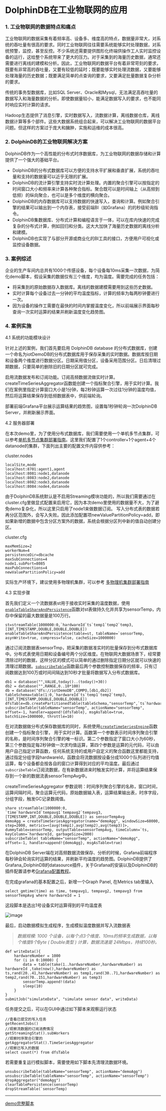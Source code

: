 # DolphinDB在工业物联网的应用

### 1. 工业物联网的数据特点和痛点

工业物联网的数据采集有着频率高、设备多、维度高的特点，数据量非常大，对系统的吞吐量有很高的要求。同时工业物联网往往需要系统能够实时处理数据，对系统预警，监控，甚至反控。不少系统还需要提供图形化终端供操作工人实时监控设备的运行，这给整个系统带来了更大的压力。对于采集到的海量历史数据，通常还需要进行离线的建模和分析。因此，工业物联网的数据平台有着非常苛刻的要求，既要有非常高的吞吐量，又要有较低的延时；既要能够实时处理流数据，又要能够处理海量的历史数据；既要满足简单的点查询的要求，又要满足批量数据复杂分析的要求。

传统的事务型数据库，比如SQL Server、Oracle和Mysql，无法满足高吞吐量的数据写入和海量数据的分析。即使数据量较小，能满足数据写入的要求，也不能同时响应实时计算的请求。

Hadoop生态提供了消息引擎，实时数据写入，流数据计算，离线数据仓库，离线数据计算等多个部件。这些大数据系统组合起来，可以解决工业物联网的数据平台问题。但这样的方案过于庞大和臃肿，实施和运维的成本很高。

### 2. DolphinDB的工业物联网解决方案

DolphinDB作为一个高性能的分布式时序数据库，为工业物联网的数据存储和计算提供了一个强大的基础平台。
* DolphinDB的分布式数据库可以方便的支持水平扩展和垂直扩展，系统的吞吐量和支持的数据量可以近乎无限的扩展。
* DolphinDB的流计算引擎支持实时流计算处理。内置的聚合引擎可以按指定的时间窗口大小和频率来计算各种聚合指标。聚合既可以是时间轴上（从高频到低频）的纵向聚合，也可以是多个维度的横向聚合。
* DolphinDB的内存数据库可以支持数据的快速写入，查询和计算。例如聚合引擎的结果可以输出到一个内存表，接受前端BI（如Grafana）的的秒级轮询指令。
* DolphinDB集数据库、分布式计算和编程语言于一体，可以在库内快速的完成复杂的分布式计算，例如回归和分类。这大大加快了海量历史数据的离线分析和建模。
* DolphinDB也实现了与部分开源或商业化的BI工具的接口，方便用户可视化或监控设备数据。


### 3. 案例综述

企业的生产车间内总共有1000个传感设备，每个设备每10ms采集一次数据，为简化demo脚本，假设采集的数据仅有三个维度，均为温度。需要完成的任务包括：
* 将采集到的原始数据存入数据库。离线的数据建模需要用到这些历史数据。
* 实时计算每个设备过去一分钟的平均温度指标，计算的频率为每两秒钟要进行一次。
* 因为设备的操作工需要在最快的时间内掌握温度变化，所以前端展示界面每秒查询一次实时运算的结果并刷新温度变化趋势图。


### 4. 案例实施

4.1 系统的功能模块设计
	
针对上述的案例，我们首先要启用 DolphinDB database 的分布式数据库，创建一个命名为iotDemoDB的分布式数据库用于保存采集的实时数据。数据库按日期和设备两个维度进行数据分区。日期采用值分区，设备采用范围分区。日后清理过期数据，只要简单的删除旧的日期分区就可完成。

启用流数据发布和订阅功能。订阅高频数据流做实时计算。createTimeSeriesAggregator函数能创建一个指标聚合引擎，用于实时计算。我们在案例里指定计算窗口大小是1分钟，每2秒钟运算一次过往1分钟的温度均值，然后将运算结果保存到低频数据表中，供前端轮询。

部署前端Grafana平台展示运算结果的趋势图，设置每1秒钟轮询一次DolphinDB Server，并刷新展示界面。

4.2 服务器部署

在本次demo里，为了使用分布式数据库，我们需要使用一个单机多节点集群，可以参考[单机多节点集群部署指南](./single_machine_cluster_deploy.md)。这里我们配置了1个controller+1个agent+4个datanode的集群，下面列出主要的配置文件内容供参考：

cluster.nodes
```
localSite,mode
localhost:8701:agent1,agent
localhost:8081:node1,datanode
localhost:8083:node2,datanode
localhost:8082:node3,datanode
localhost:8084:node4,datanode
```
由于DolphinDB系统默认是不启用Streaming模块功能的，所以我们需要通过在cluster.cfg里做显式配置来启用它，因为本次demo里使用的数据量不大，为了避免demo复杂化，所以这里只启用了node1来做数据订阅。 写入分布式表的数据若再分区范围外，会写入失败。因此添加配置项newValuePartitionPolicy=add，即如果新增的数据中包含分区方案外的数据，系统会根据分区列中新的值自动创建分区。

cluster.cfg
```
maxMemSize=2
workerNum=4
persistenceDir=dbcache
maxSubConnections=4
node1.subPort=8085
maxPubConnections=4
newValuePartitionPolicy=add
```
实际生产环境下，建议使用多物理机集群，可以参考 [多物理机集群部署指南](./multi_machine_cluster_deploy.md)

4.3 实现步骤

首先我们定义一个流数据表st用于接收实时采集的温度数据，使用[`enableTableShareAndPersistence`](https://www.dolphindb.cn/cn/help/FunctionsandCommands/CommandsReferences/e/enableTableShareAndPersistence.html)函数对st表做持久化并共享为sensorTemp，内存中保留的最大数据量是100万行。
```
st=streamTable(1000000:0,`hardwareId`ts`temp1`temp2`temp3,[INT,TIMESTAMP,DOUBLE,DOUBLE,DOUBLE])
enableTableShareAndPersistence(table=st, tableName=`sensorTemp, asynWrite=true, compress=false, cacheSize=1000000)

```
通过订阅流数据表sensorTmp，把采集的数据准实时的批量保存到分布式数据库中。分布式表使用日期和设备编号两个分区维度。在物联网大数据场景下，经常要清除过时的数据，这样分区的模式可以简单的通过删除指定日期分区就可以快速的清理过期数据。[`subscribeTable`](https://www.dolphindb.cn/cn/help/FunctionsandCommands/FunctionReferences/s/subscribeTable.html)函数最后两个参数控制数据保存的频率，只有订阅数据达到100万或时间间隔达到10秒才批量将数据写入分布式数据库。

```
db1 = database("",VALUE,today()..(today()+30))
db2 = database("",RANGE,0..10*100)
db = database("dfs://iotDemoDB",COMPO,[db1,db2])
tableSchema=table(1:0,`hardwareId`ts`temp1`temp2`temp3,[INT,TIMESTAMP,DOUBLE,DOUBLE,DOUBLE]) 
dfsTable=db.createPartitionedTable(tableSchema,"sensorTemp",`ts`hardwareId)
subscribeTable(tableName="sensorTemp", actionName="sensorTemp", offset=-1, handler=append!{dfsTable}, msgAsTable=true, batchSize=1000000, throttle=10)

```

在对流数据做分布式保存数据库的同时，系统使用[`createTimeSeriesEngine`](https://www.dolphindb.cn/cn/help/FunctionsandCommands/FunctionReferences/c/createTimeSeriesEngine.html)函数创建一个指标聚合引擎， 用于实时计算。函数第一个参数表示时间序列聚合引擎的名称，是时间序列聚合引擎的唯一标识。第二个参数指定了窗口大小为60秒，第三个参数指定每2秒钟做一次求均值运算，第四个参数是运算的元代码，可以由用户自己指定计算函数，任何系统支持的或用户自定义的聚合函数这里都能支持，通过指定分组字段hardwareId，函数会将流数据按设备分成1000个队列进行均值运算，每个设备都会按各自的窗口计算得到对应的平均温度。最后通过`subscribeTable`订阅流数据，在有新数据进来时触发实时计算，并将运算结果保存到一个新的数据流表sensorTempAvg中。

createTimeSeriesAggregator 参数说明：时间序列聚合引擎的名称，窗口时间，运算间隔时间，聚合运算元代码，原始数据输入表，运算结果输出表，时序字段，分组字段，触发GC记录数阈值。

```
share streamTable(1000000:0, `time`hardwareId`tempavg1`tempavg2`tempavg3, [TIMESTAMP,INT,DOUBLE,DOUBLE,DOUBLE]) as sensorTempAvg
demoAgg = createTimeSeriesAggregator(name="demoAgg", windowSize=60000, step=2000, metrics=<[avg(temp1),avg(temp2),avg(temp3)]>, dummyTable=sensorTemp, outputTable=sensorTempAvg, timeColumn=`ts,  keyColumn=`hardwareId, garbageSize=2000)
subscribeTable( tableName="sensorTemp", actionName="demoAgg", offset=-1, handler=append!{demoAgg}, msgAsTable=true)
```

在DolphinDB Server端在对高频数据流做保存、分析的时候，Grafana前端程序每秒钟会轮询实时运算的结果，并刷新平均温度的趋势图。DolphinDB提供了Grafana_DolphinDB的datasource插件，关于Grafana的安装以及DolphinDB的插件配置请参考[Grafana配置教程](https://www.github.com/dolphindb/grafana-datasource/blob/master/README_CN.md)。

在完成grafana的基本配置之后，新增一个Graph Panel, 在Metrics tab里输入

```
select gmtime(time) as time, tempavg1, tempavg2, tempavg3 from sensorTempAvg where hardwareId = 1
```
这段脚本是选出1号设备实时运算得到的平均温度表

![image](./images/datasource.PNG)


最后，启动数据模拟生成程序，生成模拟温度数据并写入流数据表
 > *数据规模: 1000 个设备，以每个点3个维度、10ms的频率生成数据，以每个维度8个Byte ( Double类型 ) 计算，数据流速是 24Mbps，持续100秒。*
```
def writeData(){
	hardwareNumber = 1000
	for (i in 0:10000) {
		data = table(take(1..hardwareNumber,hardwareNumber) as hardwareId ,take(now(),hardwareNumber) as ts,rand(20..41,hardwareNumber) as temp1,rand(30..71,hardwareNumber) as temp2,rand(70..151,hardwareNumber) as temp3)
		sensorTemp.append!(data)
		sleep(10)
	}
}
submitJob("simulateData", "simulate sensor data", writeData)
```

任务提交之后，可以在GUI中通过如下脚本来观察运行状态
```
//查看已提交的写入任务
getRecentJobs()
//观察流数据的订阅消费情况
getStreamingStat().subWorkers
//观察时序聚合引擎的
getAggregatorStat().TimeSeriesAggregator
//观察已写入的数据
select count(*) from dfsTable
```

若需要重复运行模拟脚本，需要使用如下脚本先清理流数据环境。

```
unsubscribeTable(tableName="sensorTemp", actionName="demoAgg")
unsubscribeTable(tableName="sensorTemp", actionName="sensorTemp")
dropAggregator("demoAgg")
clearTablePersistence(sensorTemp)
dropStreamTable(`sensorTemp)
```
---
[demo完整脚本](script/iot_demo_script.txt)